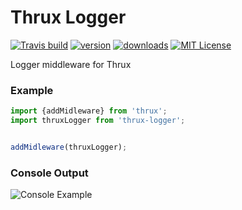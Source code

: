 # Thrux Logger

[![Travis build](https://img.shields.io/travis/Thram/thrux-logger.svg?style=flat-square)](https://travis-ci.org/Thram/thrux-logger)
[![version](https://img.shields.io/npm/v/thrux-logger.svg?style=flat-square)](https://www.npmjs.com/package/thrux-logger)
[![downloads](https://img.shields.io/npm/dm/thrux-logger.svg?style=flat-square)](https://www.npmjs.com/package/thrux-logger)
[![MIT License](https://img.shields.io/npm/l/thrux-logger.svg?style=flat-square)](https://opensource.org/licenses/MIT)

Logger middleware for Thrux

### Example

```javascript
import {addMidleware} from 'thrux';
import thruxLogger from 'thrux-logger';


addMidleware(thruxLogger);
```

### Console Output

![Console Example](http://i.imgur.com/sPNnBdE.png)